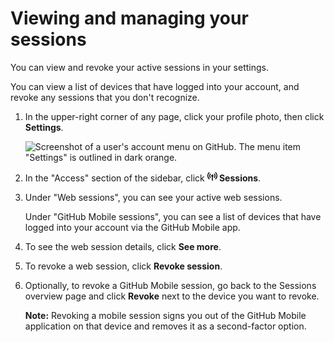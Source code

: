 # Viewing and managing your sessions

You can view and revoke your active sessions in your settings.

You can view a list of devices that have logged into your account, and revoke any sessions that you don't recognize.

1. In the upper-right corner of any page, click your profile photo, then click **Settings**.

    ![Screenshot of a user's account menu on GitHub. The menu item "Settings" is outlined in dark orange.](/assets/images/help/settings/userbar-account-settings.png)

1. In the "Access" section of the sidebar, click **<svg version="1.1" width="16" height="16" viewBox="0 0 16 16" class="octicon octicon-broadcast" aria-hidden="true"><path d="M8.75 8.582v5.668a.75.75 0 0 1-1.5 0V8.582a1.75 1.75 0 1 1 1.5 0Zm3.983-7.125a.75.75 0 0 1 1.06.026A7.976 7.976 0 0 1 16 7c0 2.139-.84 4.083-2.207 5.517a.75.75 0 1 1-1.086-1.034A6.474 6.474 0 0 0 14.5 7a6.474 6.474 0 0 0-1.793-4.483.75.75 0 0 1 .026-1.06Zm-9.466 0c.3.286.312.76.026 1.06A6.474 6.474 0 0 0 1.5 7a6.47 6.47 0 0 0 1.793 4.483.75.75 0 0 1-1.086 1.034A7.973 7.973 0 0 1 0 7c0-2.139.84-4.083 2.207-5.517a.75.75 0 0 1 1.06-.026Zm8.556 2.321A4.988 4.988 0 0 1 13 7a4.988 4.988 0 0 1-1.177 3.222.75.75 0 1 1-1.146-.967A3.487 3.487 0 0 0 11.5 7c0-.86-.309-1.645-.823-2.255a.75.75 0 0 1 1.146-.967Zm-6.492.958A3.48 3.48 0 0 0 4.5 7a3.48 3.48 0 0 0 .823 2.255.75.75 0 0 1-1.146.967A4.981 4.981 0 0 1 3 7a4.982 4.982 0 0 1 1.188-3.236.75.75 0 1 1 1.143.972Z"></path></svg> Sessions**.
1. Under "Web sessions", you can see your active web sessions.

   Under "GitHub Mobile sessions", you can see a list of devices that have logged into your account via the GitHub Mobile app.
1. To see the web session details, click **See more**.
1. To revoke a web session, click **Revoke session**.

1. Optionally, to revoke a GitHub Mobile session, go back to the Sessions overview page and click **Revoke** next to the device you want to revoke.

    <div class="ghd-spotlight ghd-spotlight-note border rounded-1 my-3 p-3 f5 color-border-accent-emphasis color-bg-accent">

    **Note:** Revoking a mobile session signs you out of the GitHub Mobile application on that device and removes it as a second-factor option.

    </div>
